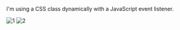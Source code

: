 I'm using a CSS class dynamically with a JavaScript event listener.

![1](https://user-images.githubusercontent.com/78755964/192167488-329ce2c2-e137-4c89-a168-5549084bcfe9.PNG)
![2](https://user-images.githubusercontent.com/78755964/192167493-cf6793b6-cfb5-41c3-a00a-a9afcc7f22cc.PNG)

